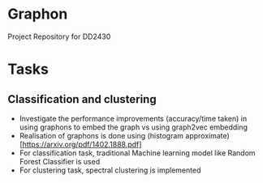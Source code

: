 # Graphon
Project Repository for DD2430

# Tasks
## Classification and clustering
 - Investigate the performance improvements (accuracy/time taken) in using graphons to embed the graph vs using graph2vec embedding
  - Realisation of graphons is done using (histogram approximate)[https://arxiv.org/pdf/1402.1888.pdf]
 - For classification task, traditional Machine learning model like Random Forest Classifier is used
 - For clustering task, spectral clustering is implemented
